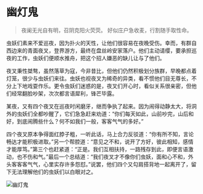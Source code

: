 # 幽灯鬼

> 夜阑无光自有明，召阴克阳火荧荧。
> 好似庄户急收麦，行割随手取性命。

虫妖们素来不爱巡夜，因为扑火的天性，让他们很容易在夜晚受伤。幸而，有群自西边来的青面夜叉，登界游方，最终在盘丝岭安家落户。他们主动请缨，要承担巡夜的工作，虫妖们便顺水推舟，把这个招人嫌恶的缺儿让与了他们。

夜叉秉性桀骜，虽然落草为寇，今非昔比，但他们仍然积极划分族群，早晚都点着灯笼，很少与虫妖们来往。虫妖也视夜叉为稀奇的异类，看不惯他们目无尊长，不分上下地戏耍作乐。更令虫妖们迷惑的是，夜叉们开心时，看似关系很亲密，但他们经常翻脸吵架，次次都言语犀利，锋芒毕露。

某夜，又有四个夜叉在巡夜时闲磨牙，继而争执了起来。因为闹得动静太大，将洞外的虫妖们全都吵醒了，它们急急赶来劝道：“你们每天如此，山前吵完，山后和好，到底闹腾些什么？何不如我们一般，客客气气的多好。”

四个夜叉原本争得面红脖子粗，一听此话，马上合力反驳道：“你有所不知，言论畅达才能积极进取。”另一个帮腔道：“意见之不和，说开了方好，彼此相知，感情才能厚笃。”第三个也赶紧道：“正是。我们互相扶持，一路残存到此，即便言语激动，也不伤和气。”最后一个总结道：“我们夜叉才不像你们虫妖，面和心不和，外头客客客气气，心里实存许多怨怼。”说罢，他们四个又勾肩搭背地一起离开了，留下无法理解他们的虫妖们以白眼对之。

![幽灯鬼](/image-20240827215935358.png)